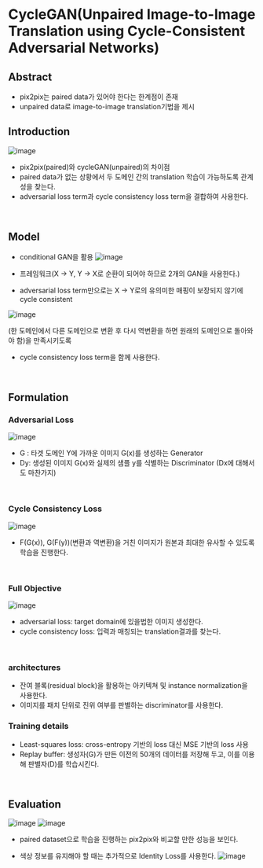 # CycleGAN(Unpaired Image-to-Image Translation using Cycle-Consistent Adversarial Networks)

## Abstract

- pix2pix는 paired data가 있어야 한다는 한계점이 존재
- unpaired data로 image-to-image translation기법을 제시

## Introduction

![image](https://user-images.githubusercontent.com/77203609/142378036-7a6adee6-653b-4eb8-9b08-201b78118cc1.png)

- pix2pix(paired)와 cycleGAN(unpaired)의 차이점
- paired data가 없는 상황에서 두 도메인 간의 translation 학습이 가능하도록 관계성을 찾는다.
- adversarial loss term과 cycle consistency loss term을 결합하여 사용한다.
<br>

## Model

- conditional GAN을 활용
![image](https://user-images.githubusercontent.com/77203609/142379585-c0f1f3fe-5725-468c-886b-8e4ba70c5e41.png)

- 프레임워크(X -> Y, Y -> X로 순환이 되어야 하므로 2개의 GAN을 사용한다.)
- adversarial loss term만으로는 X -> Y로의 유의미한 매핑이 보장되지 않기에 cycle consistent

![image](https://user-images.githubusercontent.com/77203609/142379927-c2718a94-3e76-4891-859e-625f7c8c7c9e.png)

(한 도메인에서 다른 도메인으로 변환 후 다시 역변환을 하면 원래의 도메인으로 돌아와야 함)을 만족시키도록
- cycle consistency loss term을 함께 사용한다.
<br>

## Formulation

### Adversarial Loss

![image](https://user-images.githubusercontent.com/77203609/142380977-88512406-c4af-4479-adc6-65ff53e4d61a.png)

- G : 타겟 도메인 Y에 가까운 이미지 G(x)를 생성하는 Generator
- Dy: 생성된 이미지 G(x)와 실제의 샘플 y를 식별하는 Discriminator
  (Dx에 대해서도 마찬가지)
<br>
  
### Cycle Consistency Loss

![image](https://user-images.githubusercontent.com/77203609/142381027-9241c6b5-3008-4b63-8742-2b9f9966d029.png)

- F(G(x)), G(F(y))(변환과 역변환)을 거친 이미지가 원본과 최대한 유사할 수 있도록 학습을 진행한다.
<br>

### Full Objective

![image](https://user-images.githubusercontent.com/77203609/142381083-b70102e4-2fb7-4e65-a29f-b986d06e7297.png)

- adversarial loss: target domain에 있을법한 이미지 생성한다.
- cycle consistency loss: 입력과 매칭되는 translation결과를 찾는다.
<br>

### architectures

- 잔여 블록(residual block)을 활용하는 아키텍쳐 및 instance normalization을 사용한다.
- 이미지를 패치 단위로 진위 여부를 판별하는 discriminator를 사용한다.

### Training details

- Least-squares loss: cross-entropy 기반의 loss 대신 MSE 기반의 loss 사용
- Replay buffer: 생성자(G)가 만든 이전의 50개의 데이터를 저장해 두고, 이를 이용해 판별자(D)를 학습시킨다.
<br>

## Evaluation

![image](https://user-images.githubusercontent.com/77203609/142386808-afdf8ef3-6e88-4194-a8c1-c84be61d69ce.png)
![image](https://user-images.githubusercontent.com/77203609/142386937-71890a4b-3efc-4b48-bf70-303f4060906f.png)

- paired dataset으로 학습을 진행하는 pix2pix와 비교할 만한 성능을 보인다.

- 색상 정보를 유지해야 할 때는 추가적으로 Identity Loss를 사용한다. 
![image](https://user-images.githubusercontent.com/77203609/142387861-655c7997-9e03-4d52-b954-9135bba4572e.png)


